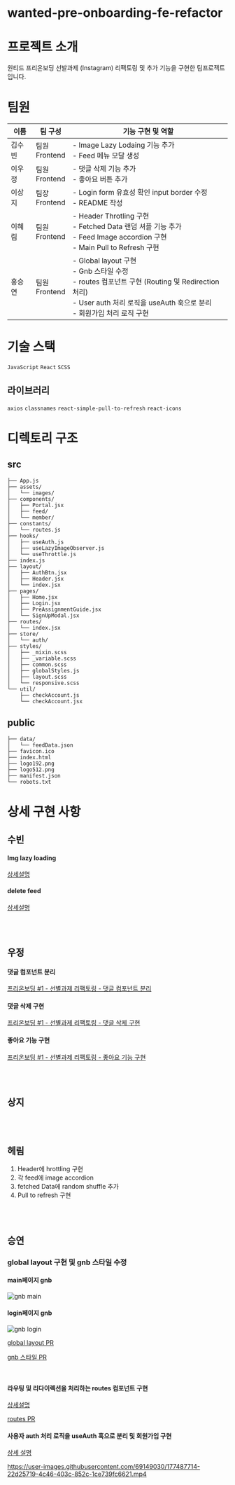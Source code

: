 # wanted-pre-onboarding-fe-refactor

# 프로젝트 소개

원티드 프리온보딩 선발과제 (Instagram)
리팩토링 및 추가 기능을 구현한 팀프로젝트 입니다.

# 팀원

| 이름   | 팀 구성             | 기능 구현 및 역할                                                                                                                                                                         |
| ------ | ------------------- | ----------------------------------------------------------------------------------------------------------------------------------------------------------------------------------------- |
| 김수빈 | 팀원 </br> Frontend | - Image Lazy Lodaing 기능 추가 </br> - Feed 메뉴 모달 생성                                                                                                                                |
| 이우정 | 팀원 </br> Frontend | - 댓글 삭제 기능 추가 </br> - 좋아요 버튼 추가                                                                                                                                            |
| 이상지 | 팀장 </br> Frontend | - Login form 유효성 확인 input border 수정 </br> - README 작성                                                                                                                            |
| 이혜림 | 팀원 </br> Frontend | - Header Throtling 구현 </br> - Fetched Data 랜덤 셔플 기능 추가 </br> - Feed Image accordion 구현 </br> - Main Pull to Refresh 구현                                                      |
| 홍승연 | 팀원 </br> Frontend | - Global layout 구현 </br> - Gnb 스타일 수정 </br> - routes 컴포넌트 구현 (Routing 및 Redirection 처리) </br> - User auth 처리 로직을 useAuth 훅으로 분리 </br> - 회원가입 처리 로직 구현 |

# 기술 스택

`JavaScript`
`React`
`SCSS`

## 라이브러리

`axios`
`classnames`
`react-simple-pull-to-refresh`
`react-icons`

# 디렉토리 구조

## src

```text
├── App.js
├── assets/
│   └── images/
├── components/
│   ├── Portal.jsx
│   ├── feed/
│   └── member/
├── constants/
│   └── routes.js
├── hooks/
│   ├── useAuth.js
│   ├── useLazyImageObserver.js
│   └── useThrottle.js
├── index.js
├── layout/
│   ├── AuthBtn.jsx
│   ├── Header.jsx
│   └── index.jsx
├── pages/
│   ├── Home.jsx
│   ├── Login.jsx
│   ├── PreAssignmentGuide.jsx
│   └── SignUpModal.jsx
├── routes/
│   └── index.jsx
├── store/
│   └── auth/
├── styles/
│   ├── _mixin.scss
│   ├── _variable.scss
│   ├── common.scss
│   ├── globalStyles.js
│   ├── layout.scss
│   └── responsive.scss
└── util/
    ├── checkAccount.js
    └── checkAccount.jsx
```

## public

```
├── data/
│   └── feedData.json
├── favicon.ico
├── index.html
├── logo192.png
├── logo512.png
├── manifest.json
└── robots.txt
```

# 상세 구현 사항

## 수빈

#### Img lazy loading

[상세설명](https://github.com/Wanted-Pre-Onboarding-Frontend-2/wanted-pre-onboarding-fe-refactor/pull/6)

#### delete feed

[상세설명](https://github.com/Wanted-Pre-Onboarding-Frontend-2/wanted-pre-onboarding-fe-refactor/pull/31)

</br>
</br>

## 우정

#### 댓글 컴포넌트 분리

[프리온보딩 #1 - 선별과제 리팩토링 - 댓글 컴포넌트 분리](https://velog.io/@eeeve/%EC%9B%90%ED%8B%B0%EB%93%9C-%ED%94%84%EB%A6%AC%EC%98%A8%EB%B3%B4%EB%94%A9-1-%EB%8C%93%EA%B8%80-%EC%BB%B4%ED%8F%AC%EB%84%8C%ED%8A%B8-%EB%B6%84%EB%A6%AC%ED%95%98%EA%B8%B0)

#### 댓글 삭제 구현

[프리온보딩 #1 - 선별과제 리팩토링 - 댓글 삭제 구현](https://velog.io/@eeeve/%EC%9B%90%ED%8B%B0%EB%93%9C-%ED%94%84%EB%A6%AC%EC%98%A8%EB%B3%B4%EB%94%A9-1-%EB%8C%93%EA%B8%80-%EC%82%AD%EC%A0%9C-%EA%B5%AC%ED%98%84%ED%95%98%EA%B8%B0)

#### 좋아요 기능 구현

[프리온보딩 #1 - 선별과제 리팩토링 - 좋아요 기능 구현](https://velog.io/@eeeve/%EC%9B%90%ED%8B%B0%EB%93%9C-%ED%94%84%EB%A6%AC%EC%98%A8%EB%B3%B4%EB%94%A9-1-%EC%A2%8B%EC%95%84%EC%9A%94-%EA%B5%AC%ED%98%84%ED%95%98%EA%B8%B0)

</br>
</br>

## 상지

</br>
</br>

## 헤림

1. Header에 hrottling 구현
2. 각 feed에 image accordion
3. fetched Data에 random shuffle 추가
4. Pull to refresh 구현

</br>
</br>

## 승연

### global layout 구현 및 gnb 스타일 수정

#### main페이지 gnb

![gnb main](https://user-images.githubusercontent.com/69149030/177479896-b0f93f75-9254-4d89-ab3d-f765cbe337cd.png)

#### login페이지 gnb

![gnb login](https://user-images.githubusercontent.com/69149030/177479853-dec1a4bd-0cd9-49f7-937d-0045ee43f023.png)

[global layout PR](https://github.com/Wanted-Pre-Onboarding-Frontend-2/wanted-pre-onboarding-fe-refactor/pull/4)

[gnb 스타일 PR](https://github.com/Wanted-Pre-Onboarding-Frontend-2/wanted-pre-onboarding-fe-refactor/pull/18)

<br />

#### 라우팅 및 리다이렉션을 처리하는 routes 컴포넌트 구현

[상세설명](https://user-images.githubusercontent.com/69149030/177479628-98207727-b7f7-4759-a5b8-fa0b6905438f.mp4)

[routes PR](https://github.com/Wanted-Pre-Onboarding-Frontend-2/wanted-pre-onboarding-fe-refactor/pull/21)

#### 사용자 auth 처리 로직을 useAuth 훅으로 분리 및 회원가입 구현

[상세 설명](https://github.com/Wanted-Pre-Onboarding-Frontend-2/wanted-pre-onboarding-fe-refactor/pull/26)

https://user-images.githubusercontent.com/69149030/177487714-22d25719-4c46-403c-852c-1ce739fc6621.mp4
